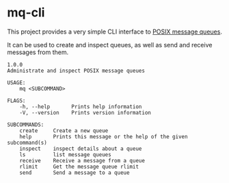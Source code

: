 mq-cli
======

This project provides a very simple CLI interface to [POSIX message queues][].

It can be used to create and inspect queues, as well as send and
receive messages from them.

```
1.0.0
Administrate and inspect POSIX message queues

USAGE:
    mq <SUBCOMMAND>

FLAGS:
    -h, --help       Prints help information
    -V, --version    Prints version information

SUBCOMMANDS:
    create     Create a new queue
    help       Prints this message or the help of the given subcommand(s)
    inspect    inspect details about a queue
    ls         list message queues
    receive    Receive a message from a queue
    rlimit     Get the message queue rlimit
    send       Send a message to a queue
```


[POSIX message queues]: https://linux.die.net/man/7/mq_overview
